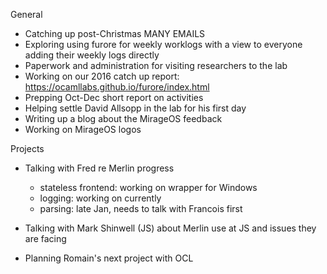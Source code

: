 General
* Catching up post-Christmas MANY EMAILS
* Exploring using furore for weekly worklogs with a view to everyone adding their weekly logs directly
* Paperwork and administration for visiting researchers to the lab
* Working on our 2016 catch up report: https://ocamllabs.github.io/furore/index.html
* Prepping Oct-Dec short report on activities
* Helping settle David Allsopp in the lab for his first day
* Writing up a blog about the MirageOS feedback
* Working on MirageOS logos

Projects
* Talking with Fred re Merlin progress

  - stateless frontend: working on wrapper for Windows
  - logging: working on currently
  - parsing: late Jan, needs to talk with Francois first

* Talking with Mark Shinwell (JS) about Merlin use at JS and issues they are facing
* Planning Romain's next project with OCL
